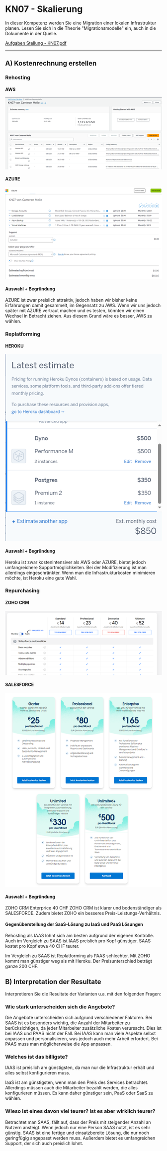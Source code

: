 # KN07 - Skalierung

In dieser Kompetenz werden Sie eine Migration einer lokalen Infrastruktur planen. Lesen Sie sich
in die Theorie "Migrationsmodelle" ein, auch in die Dokumente in der Quelle.

[Aufgaben Stellung - KN07.pdf](/KN00/Content/KN07.pdf)

---

## A) Kostenrechnung erstellen

### Rehosting

#### AWS
![AWS Estimate](/KN07/Content/Estimate%20AWS.png)

#### AZURE
![AZURE Estimate](/KN07/Content/Estimate%20Azure.png)

#### Auswahl + Begründung
AZURE ist zwar preislich attraktiv, jedoch haben wir bisher keine Erfahrungen damit gesammelt, im Gegensatz zu AWS. Wenn wir uns jedoch später mit AZURE vertraut machen und es testen, könnten wir einen Wechsel in Betracht ziehen. Aus diesem Grund wäre es besser, AWS zu wählen.

### Replatforming

#### HEROKU
![HEROKU Estimate](/KN07/Content/Estimate%20Heroku.png)

#### Auswahl + Begründung
Heroku ist zwar kostenintensiver als AWS oder AZURE, bietet jedoch umfangreichere Supportmöglichkeiten. Bei der Modifizierung ist man allerdings eingeschränkter. Wenn man die Infrastrukturkosten minimieren möchte, ist Heroku eine gute Wahl.

### Repurchasing

#### ZOHO CRM
![ZOHO CRM Estimate](/KN07/Content/Estimate%20ZOHO.png)

#### SALESFORCE
![SALESFORCE Estimate](/KN07/Content/Estimate%20SalesFroce.png)

#### Auswahl + Begründung
ZOHO CRM Enterprice 40 CHF
ZOHO CRM ist klarer und bodenständiger als SALESFORCE.
Zudem bietet ZOHO ein besseres Preis-Leistungs-Verhältnis.

#### Gegenüberstellung der SaaS-Lösung zu IaaS und PaaS Lösungen
Rehosting als IAAS lohnt sich am besten aufgrund der eigenen Kontrolle. Auch im Vergleich zu SAAS ist IAAS preislich pro Kopf günstiger. SAAS kostet pro Kopf etwa 40 CHF teurer.

Im Vergleich zu SAAS ist Replatforming als PAAS schlechter. Mit ZOHO kommt man günstiger weg als mit Heroku. Der Preisunterschied beträgt ganze 200 CHF.

## B) Interpretation der Resultate
Interpretieren Sie die Resultate der Varianten u.a. mit den folgenden Fragen:

### Wie stark unterscheiden sich die Angebote? 
Die Angebote unterscheiden sich aufgrund verschiedener Faktoren. Bei SAAS ist es besonders wichtig, die Anzahl der Mitarbeiter zu berücksichtigen, da jeder Mitarbeiter zusätzliche Kosten verursacht. Dies ist bei IAAS und PAAS nicht der Fall. Bei IAAS kann man viele Aspekte selbst anpassen und personalisieren, was jedoch auch mehr Arbeit erfordert. Bei PAAS muss man möglicherweise die App anpassen.

### Welches ist das billigste?
IAAS ist preislich am günstigsten, da man nur die Infrastruktur erhält und alles selbst konfigurieren muss.

IaaS ist am günstigsten, wenn man den Preis des Services betrachtet. Allerdings müssen auch die Mitarbeiter bezahlt werden, die alles konfigurieren müssen. Es kann daher günstiger sein, PaaS oder SaaS zu wählen.

### Wieso ist eines davon viel teurer? Ist es aber wirklich teurer?
Betrachtet man SAAS, fällt auf, dass der Preis mit steigender Anzahl an Nutzern ansteigt. Wenn jedoch nur eine Person SAAS nutzt, ist es sehr günstig.  SAAS ist eine fertige und einsatzbereite Lösung, die nur noch geringfügig angepasst werden muss. Außerdem bietet es umfangreichen Support, der sich auch preislich lohnt.
